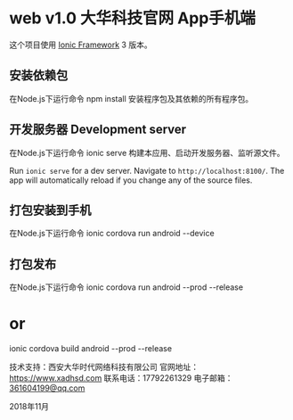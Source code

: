 # web v1.0 大华科技官网 App手机端

这个项目使用 [Ionic Framework](https://ionicframework.com) 3 版本。

## 安装依赖包

在Node.js下运行命令 npm install 安装程序包及其依赖的所有程序包。

## 开发服务器 Development server

在Node.js下运行命令 ionic serve 构建本应用、启动开发服务器、监听源文件。

Run `ionic serve` for a dev server. Navigate to `http://localhost:8100/`. The app will automatically reload if you change any of the source files.

## 打包安装到手机

在Node.js下运行命令 ionic cordova run android --device

## 打包发布

在Node.js下运行命令 ionic cordova run android --prod --release
# or
ionic cordova build android --prod --release


技术支持：西安大华时代网络科技有限公司
官网地址：https://www.xadhsd.com
联系电话：17792261329
电子邮箱：361604199@qq.com

2018年11月
